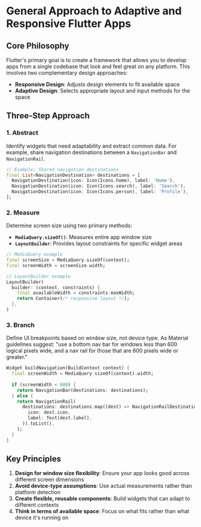 # General Approach to Adaptive and Responsive Flutter Apps

## Core Philosophy

Flutter's primary goal is to create a framework that allows you to develop apps from a single codebase that look and feel great on any platform. This involves two complementary design approaches:

- **Responsive Design**: Adjusts design elements to fit available space
- **Adaptive Design**: Selects appropriate layout and input methods for the space

## Three-Step Approach

### 1. Abstract
Identify widgets that need adaptability and extract common data. For example, share navigation destinations between a `NavigationBar` and `NavigationRail`.

```dart
// Example: Shared navigation destinations
final List<NavigationDestination> destinations = [
  NavigationDestination(icon: Icon(Icons.home), label: 'Home'),
  NavigationDestination(icon: Icon(Icons.search), label: 'Search'),
  NavigationDestination(icon: Icon(Icons.person), label: 'Profile'),
];
```

### 2. Measure
Determine screen size using two primary methods:

- **`MediaQuery.sizeOf()`**: Measures entire app window size
- **`LayoutBuilder`**: Provides layout constraints for specific widget areas

```dart
// MediaQuery example
final screenSize = MediaQuery.sizeOf(context);
final screenWidth = screenSize.width;

// LayoutBuilder example
LayoutBuilder(
  builder: (context, constraints) {
    final availableWidth = constraints.maxWidth;
    return Container(/* responsive layout */);
  },
)
```

### 3. Branch
Define UI breakpoints based on window size, not device type. As Material guidelines suggest: "use a bottom nav bar for windows less than 600 logical pixels wide, and a nav rail for those that are 600 pixels wide or greater."

```dart
Widget buildNavigation(BuildContext context) {
  final screenWidth = MediaQuery.sizeOf(context).width;
  
  if (screenWidth < 600) {
    return NavigationBar(destinations: destinations);
  } else {
    return NavigationRail(
      destinations: destinations.map((dest) => NavigationRailDestination(
        icon: dest.icon,
        label: Text(dest.label),
      )).toList(),
    );
  }
}
```

## Key Principles

1. **Design for window size flexibility**: Ensure your app looks good across different screen dimensions
2. **Avoid device-type assumptions**: Use actual measurements rather than platform detection
3. **Create flexible, reusable components**: Build widgets that can adapt to different contexts
4. **Think in terms of available space**: Focus on what fits rather than what device it's running on